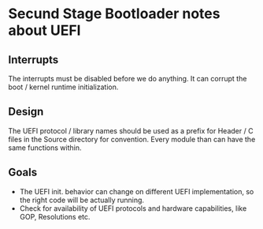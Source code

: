 # Secund Stage Bootloader notes about UEFI

## Interrupts
The interrupts must be disabled before we do anything. It can corrupt the boot / kernel runtime initialization.

## Design
The UEFI protocol / library names should be used as a prefix for Header / C files in the Source directory for convention.
Every module than can have the same functions within.

## Goals
- The UEFI init. behavior can change on different UEFI implementation, so the right code will be actually running.
- Check for availability of UEFI protocols and hardware capabilities, like GOP, Resolutions etc.